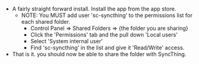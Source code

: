 - A fairly straight forward install.  Install the app from the app store.
	- NOTE: You MUST add user 'sc-syncthing' to the permissions list for each shared folder.
		- Control Panel => Shared Folders => {the folder you are sharing}
		- Click the 'Permissions' tab and the pull down 'Local users'
		- Select 'System internal user'
		- Find 'sc-syncthing' in the list and give it 'Read/Write' access.
- That is it.  you should now be able to share the folder with SyncThing.